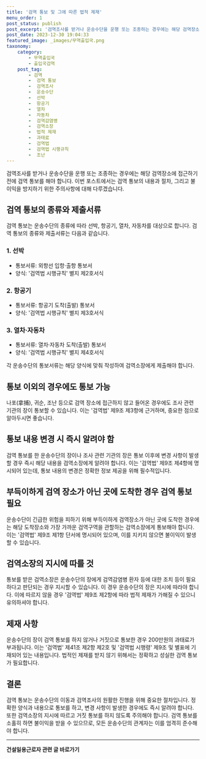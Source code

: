 ```yaml
---
title: '검역 통보 및 그에 따른 법적 제재'
menu_order: 1
post_status: publish
post_excerpt: '검역조사를 받거나 운송수단을 운행 또는 조종하는 경우에는 해당 검역장소에 접근하기 전에 검역 통보를 해야 합니다. 이번 포스트에서는 검역 통보의 내용과 절차, 그리고 불이익을 방지하기 위한 주의사항에 대해 다루겠습니다.'
post_date: 2023-12-30 19:04:33
featured_image: _images/무역출입국.png
taxonomy:
    category:
        - 무역출입국
        - 출입국검역
    post_tag:
        - 검역
        -  검역 통보
        -  검역조사
        -  운송수단
        -  선박
        -  항공기
        -  열차
        -  자동차
        -  검역감염병
        -  검역소장
        -  법적 제재
        -  과태료
        -  검역법
        -  검역법 시행규칙
        -  조난
---
```



검역조사를 받거나 운송수단을 운행 또는 조종하는 경우에는 해당 검역장소에 접근하기 전에 검역 통보를 해야 합니다. 이번 포스트에서는 검역 통보의 내용과 절차, 그리고 불이익을 방지하기 위한 주의사항에 대해 다루겠습니다.

## 검역 통보의 종류와 제출서류

검역 통보는 운송수단의 종류에 따라 선박, 항공기, 열차, 자동차를 대상으로 합니다. 검역 통보의 종류와 제출서류는 다음과 같습니다.

### 1. 선박
- 통보서류: 외항선 입항·출항 통보서
- 양식: '검역법 시행규칙' 별지 제2호서식

### 2. 항공기
- 통보서류: 항공기 도착(출발) 통보서
- 양식: '검역법 시행규칙' 별지 제3호서식

### 3. 열차·자동차
- 통보서류: 열차·자동차 도착(출발) 통보서
- 양식: '검역법 시행규칙' 별지 제4호서식

각 운송수단의 통보서류는 해당 양식에 맞춰 작성하여 검역소장에게 제출해야 합니다.

## 통보 이외의 경우에도 통보 가능

나포(拿捕), 귀순, 조난 등으로 검역 장소에 접근하지 않고 들어온 경우에도 조사 관련 기관의 장이 통보할 수 있습니다. 이는 '검역법' 제9조 제3항에 근거하며, 중요한 점으로 알아두시면 좋습니다.

## 통보 내용 변경 시 즉시 알려야 함

검역 통보를 한 운송수단의 장이나 조사 관련 기관의 장은 통보 이후에 변경 사항이 발생할 경우 즉시 해당 내용을 검역소장에게 알려야 합니다. 이는 '검역법' 제9조 제4항에 명시되어 있는데, 통보 내용의 변경은 정확한 정보 제공을 위해 필수적입니다.

## 부득이하게 검역 장소가 아닌 곳에 도착한 경우 검역 통보 필요

운송수단이 긴급한 위험을 피하기 위해 부득이하게 검역장소가 아닌 곳에 도착한 경우에는 해당 도착장소와 가장 가까운 검역구역을 관할하는 검역소장에게 통보해야 합니다. 이는 '검역법' 제9조 제1항 단서에 명시되어 있으며, 이를 지키지 않으면 불이익이 발생할 수 있습니다.

## 검역소장의 지시에 따를 것

통보를 받은 검역소장은 운송수단의 장에게 검역감염병 환자 등에 대한 조치 등이 필요하다고 판단되는 경우 지시할 수 있습니다. 이 경우 운송수단의 장은 지시에 따라야 합니다. 이에 따르지 않을 경우 '검역법' 제9조 제2항에 따라 법적 제재가 가해질 수 있으니 유의하셔야 합니다.

## 제재 사항

운송수단의 장이 검역 통보를 하지 않거나 거짓으로 통보한 경우 200만원의 과태료가 부과됩니다. 이는 '검역법' 제41조 제2항 제2호 및 '검역법 시행령' 제9조 및 별표에 기재되어 있는 내용입니다. 법적인 제재를 받지 않기 위해서는 정확하고 성실한 검역 통보가 필요합니다.

## 결론

검역 통보는 운송수단의 이동과 검역조사의 원활한 진행을 위해 중요한 절차입니다. 정확한 양식과 내용으로 통보를 하고, 변경 사항이 발생한 경우에도 즉시 알려야 합니다. 또한 검역소장의 지시에 따르고 거짓 통보를 하지 않도록 주의해야 합니다. 검역 통보를 소홀히 하면 불이익을 받을 수 있으므로, 모든 운송수단의 관계자는 이를 엄격히 준수해야 합니다.
<!-- wp:separator -->
<hr class="wp-block-separator has-alpha-channel-opacity"/>
<!-- /wp:separator -->

<!-- wp:group {"backgroundColor":"base","layout":{"type":"constrained"}} -->
<div class="wp-block-group has-base-background-color has-background"><!-- wp:paragraph {"align":"center","fontSize":"medium"} -->
<p class="has-text-align-center has-large-font-size"><strong>건설일용근로자 관련 글 바로가기</strong></p>
<!-- /wp:paragraph -->


<!-- wp:latest-posts
{"categories":[{"id":9606,"count":19,"description":"","link":"https://uknowlaw.com/category/%ea%b1%b4%ec%84%a4%ec%9d%bc%ec%9a%a9%ea%b7%bc%eb%a1%9c%ec%9e%90/","name":"건설일용근로자","slug":"건설일용근로자","taxonomy":"category","parent":0,"meta":[],"_links":{"self":[{"href":"https://uknowlaw.com/wp-json/wp/v2/categories/9606"}],"collection":[{"href":"https://uknowlaw.com/wp-json/wp/v2/categories"}],"about":[{"href":"https://uknowlaw.com/wp-json/wp/v2/taxonomies/category"}],"wp:post_type":[{"href":"https://uknowlaw.com/wp-json/wp/v2/posts?categories=9606"}],"curies":[{"name":"wp","href":"https://api.w.org/{rel}","templated":true}]}}],"postsToShow":100,"excerptLength":28,"postLayout":"grid","columns":2,"featuredImageAlign":"left","featuredImageSizeSlug":"large","fontSize":"small"} /--></div>
<!-- /wp:group -->